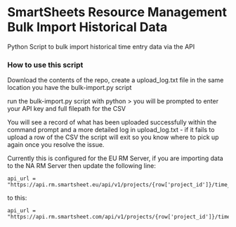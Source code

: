 # SmartSheets Resource Management Bulk Import Historical Data
Python Script to bulk import historical time entry data via the API

### How to use this script 

Download the contents of the repo, create a upload_log.txt file in the same location you have the bulk-import.py script 

run the bulk-import.py script with python > you will be prompted to enter your API key and full filepath for the CSV

You will see a record of what has been uploaded successfully within the command prompt and a more detailed log in upload_log.txt - if it fails to upload a row of the CSV the script will exit so you know where to pick up again once you resolve the issue. 

Currently this is configured for the EU RM Server, if you are importing data to the NA RM Server then update the following line: 
```
api_url = "https://api.rm.smartsheet.eu/api/v1/projects/{row['project_id']}/time_entries"
```
to this: 
```
api_url = "https://api.rm.smartsheet.com/api/v1/projects/{row['project_id']}/time_entries"
```
